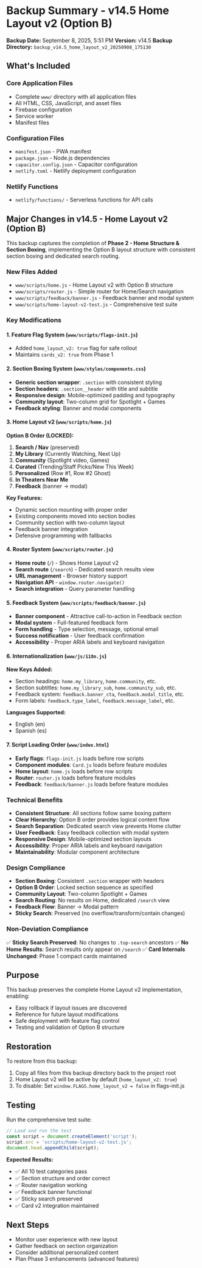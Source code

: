 # Backup Summary - v14.5 Home Layout v2 (Option B)

**Backup Date:** September 8, 2025, 5:51 PM
**Version:** v14.5
**Backup Directory:** `backup_v14.5_home_layout_v2_20250908_175130`

## What's Included

### Core Application Files
- Complete `www/` directory with all application files
- All HTML, CSS, JavaScript, and asset files
- Firebase configuration
- Service worker
- Manifest files

### Configuration Files
- `manifest.json` - PWA manifest
- `package.json` - Node.js dependencies
- `capacitor.config.json` - Capacitor configuration
- `netlify.toml` - Netlify deployment configuration

### Netlify Functions
- `netlify/functions/` - Serverless functions for API calls

## Major Changes in v14.5 - Home Layout v2 (Option B)

This backup captures the completion of **Phase 2 - Home Structure & Section Boxing**, implementing the Option B layout structure with consistent section boxing and dedicated search routing.

### New Files Added
- `www/scripts/home.js` - Home Layout v2 with Option B structure
- `www/scripts/router.js` - Simple router for Home/Search navigation
- `www/scripts/feedback/banner.js` - Feedback banner and modal system
- `www/scripts/home-layout-v2-test.js` - Comprehensive test suite

### Key Modifications

#### 1. Feature Flag System (`www/scripts/flags-init.js`)
- Added `home_layout_v2: true` flag for safe rollout
- Maintains `cards_v2: true` from Phase 1

#### 2. Section Boxing System (`www/styles/components.css`)
- **Generic section wrapper**: `.section` with consistent styling
- **Section headers**: `.section__header` with title and subtitle
- **Responsive design**: Mobile-optimized padding and typography
- **Community layout**: Two-column grid for Spotlight + Games
- **Feedback styling**: Banner and modal components

#### 3. Home Layout v2 (`www/scripts/home.js`)
**Option B Order (LOCKED):**
1. **Search / Nav** (preserved)
2. **My Library** (Currently Watching, Next Up)
3. **Community** (Spotlight video, Games)
4. **Curated** (Trending/Staff Picks/New This Week)
5. **Personalized** (Row #1, Row #2 Ghost)
6. **In Theaters Near Me**
7. **Feedback** (banner → modal)

**Key Features:**
- Dynamic section mounting with proper order
- Existing components moved into section bodies
- Community section with two-column layout
- Feedback banner integration
- Defensive programming with fallbacks

#### 4. Router System (`www/scripts/router.js`)
- **Home route** (`/`) - Shows Home Layout v2
- **Search route** (`/search`) - Dedicated search results view
- **URL management** - Browser history support
- **Navigation API** - `window.router.navigate()`
- **Search integration** - Query parameter handling

#### 5. Feedback System (`www/scripts/feedback/banner.js`)
- **Banner component** - Attractive call-to-action in Feedback section
- **Modal system** - Full-featured feedback form
- **Form handling** - Type selection, message, optional email
- **Success notification** - User feedback confirmation
- **Accessibility** - Proper ARIA labels and keyboard navigation

#### 6. Internationalization (`www/js/i18n.js`)
**New Keys Added:**
- Section headings: `home.my_library`, `home.community`, etc.
- Section subtitles: `home.my_library_sub`, `home.community_sub`, etc.
- Feedback system: `feedback.banner_cta`, `feedback.modal_title`, etc.
- Form labels: `feedback.type_label`, `feedback.message_label`, etc.

**Languages Supported:**
- English (en)
- Spanish (es)

#### 7. Script Loading Order (`www/index.html`)
- **Early flags**: `flags-init.js` loads before row scripts
- **Component modules**: `Card.js` loads before feature modules
- **Home layout**: `home.js` loads before row scripts
- **Router**: `router.js` loads before feature modules
- **Feedback**: `feedback/banner.js` loads before feature modules

### Technical Benefits
- **Consistent Structure**: All sections follow same boxing pattern
- **Clear Hierarchy**: Option B order provides logical content flow
- **Search Separation**: Dedicated search view prevents Home clutter
- **User Feedback**: Easy feedback collection with modal system
- **Responsive Design**: Mobile-optimized section layouts
- **Accessibility**: Proper ARIA labels and keyboard navigation
- **Maintainability**: Modular component architecture

### Design Compliance
- **Section Boxing**: Consistent `.section` wrapper with headers
- **Option B Order**: Locked section sequence as specified
- **Community Layout**: Two-column Spotlight + Games
- **Search Routing**: No results on Home, dedicated `/search` view
- **Feedback Flow**: Banner → Modal pattern
- **Sticky Search**: Preserved (no overflow/transform/contain changes)

### Non-Deviation Compliance
✅ **Sticky Search Preserved**: No changes to `.top-search` ancestors
✅ **No Home Results**: Search results only appear on `/search`
✅ **Card Internals Unchanged**: Phase 1 compact cards maintained

## Purpose
This backup preserves the complete Home Layout v2 implementation, enabling:
- Easy rollback if layout issues are discovered
- Reference for future layout modifications
- Safe deployment with feature flag control
- Testing and validation of Option B structure

## Restoration
To restore from this backup:
1. Copy all files from this backup directory back to the project root
2. Home Layout v2 will be active by default (`home_layout_v2: true`)
3. To disable: Set `window.FLAGS.home_layout_v2 = false` in flags-init.js

## Testing
Run the comprehensive test suite:
```javascript
// Load and run the test
const script = document.createElement('script');
script.src = 'scripts/home-layout-v2-test.js';
document.head.appendChild(script);
```

**Expected Results:**
- ✅ All 10 test categories pass
- ✅ Section structure and order correct
- ✅ Router navigation working
- ✅ Feedback banner functional
- ✅ Sticky search preserved
- ✅ Card v2 integration maintained

## Next Steps
- Monitor user experience with new layout
- Gather feedback on section organization
- Consider additional personalized content
- Plan Phase 3 enhancements (advanced features)
